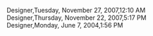 ﻿Designer,Tuesday, November 27, 2007,12:10 AM  Designer,Thursday, November 22, 2007,5:17 PM  Designer,Monday, June 7, 2004,1:56 PM